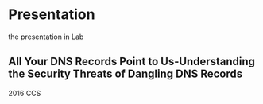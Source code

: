 # Presentation
the presentation in Lab
## All Your DNS Records Point to Us-Understanding the Security Threats of Dangling DNS Records
2016 CCS
